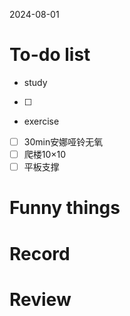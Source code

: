 2024-08-01

# To-do list
- study
- [ ]  
- exercise
- [ ] 30min安娜哑铃无氧
- [ ] 爬楼10×10
- [ ] 平板支撑

# Funny things


# Record


# Review
